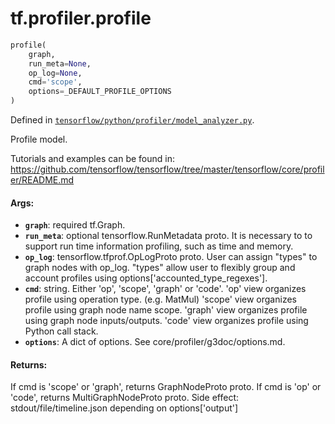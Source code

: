 <div itemscope itemtype="http://developers.google.com/ReferenceObject">
<meta itemprop="name" content="tf.profiler.profile" />
</div>

# tf.profiler.profile

``` python
profile(
    graph,
    run_meta=None,
    op_log=None,
    cmd='scope',
    options=_DEFAULT_PROFILE_OPTIONS
)
```



Defined in [`tensorflow/python/profiler/model_analyzer.py`](https://www.tensorflow.org/code/tensorflow/python/profiler/model_analyzer.py).

Profile model.

  Tutorials and examples can be found in:
  https://github.com/tensorflow/tensorflow/tree/master/tensorflow/core/profiler/README.md

#### Args:

* <b>`graph`</b>: required tf.Graph.
* <b>`run_meta`</b>: optional tensorflow.RunMetadata proto. It is necessary to
      to support run time information profiling, such as time and memory.
* <b>`op_log`</b>: tensorflow.tfprof.OpLogProto proto. User can assign "types" to
      graph nodes with op_log. "types" allow user to flexibly group and
      account profiles using options['accounted_type_regexes'].
* <b>`cmd`</b>: string. Either 'op', 'scope', 'graph' or 'code'.
      'op' view organizes profile using operation type. (e.g. MatMul)
      'scope' view organizes profile using graph node name scope.
      'graph' view organizes profile using graph node inputs/outputs.
      'code' view organizes profile using Python call stack.
* <b>`options`</b>: A dict of options. See core/profiler/g3doc/options.md.

#### Returns:

If cmd is 'scope' or 'graph', returns GraphNodeProto proto.
If cmd is 'op' or 'code', returns MultiGraphNodeProto proto.
Side effect: stdout/file/timeline.json depending on options['output']